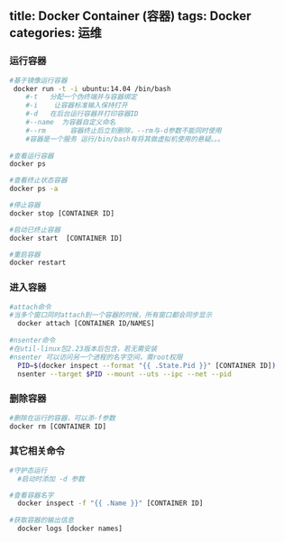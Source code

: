 title: Docker Container (容器)
tags: Docker
categories: 运维
---

### 运行容器
```bash
#基于镜像运行容器
 docker run -t -i ubuntu:14.04 /bin/bash
    #-t   分配一个伪终端并与容器绑定  
    #-i    让容器标准输入保持打开
    #-d   在后台运行容器并打印容器ID
    #--name  为容器自定义命名
    #--rm      容器终止后立刻删除，--rm与-d参数不能同时使用
    #容器是一个服务 运行/bin/bash有将其做虚拟机使用的悬疑。。。 
 
#查看运行容器
docker ps

#查看终止状态容器
docker ps -a

#停止容器
docker stop [CONTAINER ID]

#启动已终止容器
docker start  [CONTAINER ID]

#重启容器
docker restart
```
<!-- more -->

### 进入容器
```bash
#attach命令
#当多个窗口同时attach到一个容器的时候，所有窗口都会同步显示
  docker attach [CONTAINER ID/NAMES]
  
#nsenter命令
#在util-linux包2.23版本后包含，若无需安装
#nsenter 可以访问另一个进程的名字空间，需root权限
  PID=$(docker inspect --format "{{ .State.Pid }}" [CONTAINER ID])
  nsenter --target $PID --mount --uts --ipc --net --pid
```

### 删除容器
```bash
#删除在运行的容器，可以添-f参数
docker rm [CONTAINER ID]
```

### 其它相关命令
```bash
#守护态运行
  #启动时添加 -d 参数

#查看容器名字
  docker inspect -f "{{ .Name }}" [CONTAINER ID]
  
#获取容器的输出信息
  docker logs [docker names]
  
```